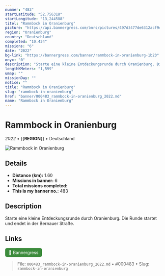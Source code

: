 ```yaml
---
nummer: "483"
startLatitude: "52,756318"
startLongitude: "13,244588"
titel: "Rammbock in Oranienburg"
picture: "https://api.bannergress.com/bnrs/pictures/497d3477de6312acf9cc142d6fe09ff6"
region: "Oranienburg"
country: "Deutschland"
completed: "10.434"
missions: "6"
date: "2022"
bg-link: "https://bannergress.com/banner/rammbock-in-oranienburg-1b23"
onyx: "0"
description: "Starte eine kleine Entdeckungsrunde durch Oranienburg. Die Runde startet und endet in der Bernauer Straße."
lengthKMeters: "1,599"
umap: ""
missionDay: ""
notice: ""
title: "Rammbock in Oranienburg"
slug: "rammbock-in-oranienburg"
href: "banner/000483_rammbock-in-oranienburg_2022.md"
name: "Rammbock in Oranienburg"
---
```

# Rammbock in Oranienburg

*2022* • {{__REGION__}} • Deutschland

![Rammbock in Oranienburg](https://api.bannergress.com/bnrs/pictures/497d3477de6312acf9cc142d6fe09ff6)



## Details
- **Distance (km):** 1.60
- **Missions in banner:** 6
- **Total missions completed:** 
- **This is my banner no.:** 483



## Description
Starte eine kleine Entdeckungsrunde durch Oranienburg. Die Runde startet und endet in der Bernauer Straße.



## Links
<a href="https://bannergress.com/banner/rammbock-in-oranienburg-1b23" target="_blank" style="display:inline-block;margin-right:8px;padding:6px 12px;background:#3c8b3c;color:#fff;text-decoration:none;border-radius:6px;">🔗 Bannergress</a>



> File: `000483_rammbock-in-oranienburg_2022.md` • #000483 • Slug: `rammbock-in-oranienburg`
